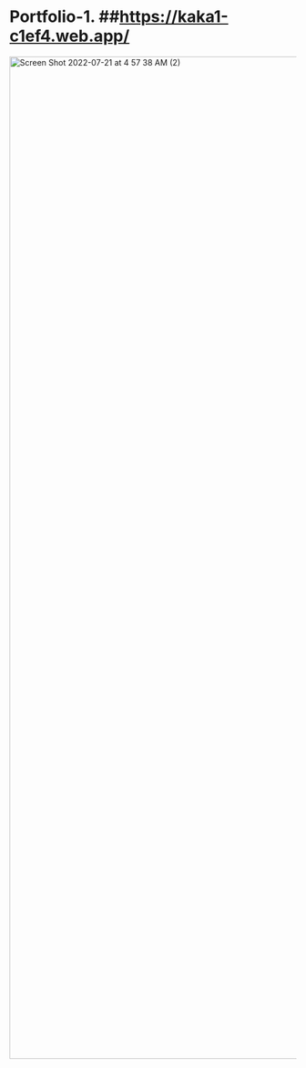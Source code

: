 # Portfolio-1. ##https://kaka1-c1ef4.web.app/

<img width="1760" alt="Screen Shot 2022-07-21 at 4 57 38 AM (2)" src="https://user-images.githubusercontent.com/106895247/180208539-32bfc1b9-8c0e-40c7-b670-3cf242137b10.png">
